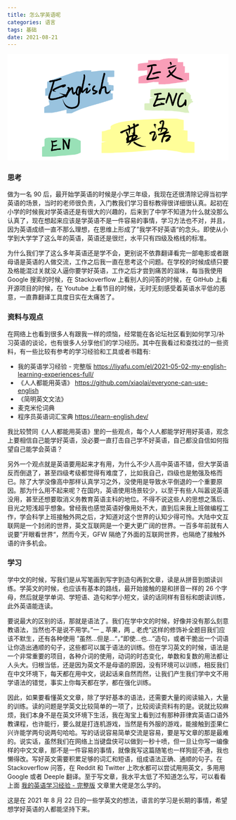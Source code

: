 ```yaml
---
title: 怎么学英语呢
categories: 语言
tags: 基础
date: 2021-08-21
---
```


![English](../images/202108/english.png) 

### 思考

做为一名 90 后，最开始学英语的时候是小学三年级，我现在还很清除记得当初学英语的场景，当时的老师很负责，入门教我们学习音标教得很详细很认真。起初在小学的时候我对学英语还是有很大的兴趣的，后来到了中学不知道为什么就没那么认真了，现在想起来应该是学英语不是一件容易的事情，学习方法也不对，并且，因为英语成绩一直不那么理想，在思维上形成了”我学不好英语“的念头。即使从小学到大学学了这么年的英语，英语还是很烂，水平只有四级及格线的标准。

为什么我们学了这么多年英语还是学不会，更别说不依靠翻译看完一部电影或者跟母语是英语的人做交流，工作之后我一直在思考这个问题。在学校的时候成绩只要及格能混过关就没人逼你要学好英语，工作之后才尝到痛苦的滋味，每当我使用 Google 搜索的时候，在 Stackoverflow 上看别人的问答的时候，在 GitHub 上看开源项目的时候，在 Youtube 上看节目的时候，无时无刻感受着英语水平低的恶意，一直靠翻译工具度日实在太痛苦了。

### 资料与观点

在网络上也看到很多人有跟我一样的烦恼，经常能在各论坛社区看到如何学习/补习英语的谈论，也有很多人分享他们的学习经历。其中在我看过和查找过的一些资料，有一些比较有参考的学习经验和工具或者书籍有:
- 我的英语学习经验 - 完整版 https://liyafu.com/el/2021-05-02-my-english-learning-experiences-full/
- 《人人都能用英语》 https://github.com/xiaolai/everyone-can-use-english
- 《简明英文文法》
- 麦克米伦词典
-  程序员英语词汇宝典 https://learn-english.dev/

我比较赞同《人人都能用英语》里的一些观点，每个人人都能学好用好英语，观念上要相信自己能学好英语，没必要一直打击自己学不好英语，自己都没自信如何指望自己能学会英语？

另外一个观点就是英语要用起来才有用，为什么不少人高中英语不错，但大学英语反而倒退了，甚至四级考级都觉得有难度了，比如我自己，四级也是勉强及格而已。除了大学没像高中那样认真学习之外，没使用是导致水平倒退的一个重要原因。那为什么用不起来呢？在国内，英语使用场景较少，以至于有些人叫嚣说英语没用，甚至还想要取消义务教育英语主科的地位。不得不说这些人的思想之落后、目光之短浅超乎想象。曾经我也感觉英语好像用处不大，直到后来我上班做编程工作，学会科学上班接触外网之后，才知道对这个世界的认知少得可怜。大陆中文互联网是一个封闭的世界，英文互联网是一个更大更广阔的世界。一百多年前就有人说要”开眼看世界“，然而今天，GFW 隔绝了外面的互联网世界，也隔绝了接触外语的许多机会。

###  学习

学中文的时候，写我们是从写笔画到写字到造句再到文章，读是从拼音到朗读训练。学英文的时候，也应该有基本的路线，最开始接触的是和拼音一样的 26 个字母，然后就是学单词、学短语、造句和学小短文，读的话同样有音标和朗读训练，此外英语能连读。

要说最大的区别的话，那就是语法了。我们在学中文的时候，好像并没有那么刻意教语法，当然也不是说不用学。”一 _ 苹果，两 _ 老虎“这样的修饰补全题目我们应该不默生，还有各种使用 ”虽然...但是...“，”即使...也...“造句，或者干脆出一个词语让你造出通顺的句子，这些都可以属于语法的训练。但在学习英文的时候，语法是一个非常重要的项目，各种介词的使用，动词的时态变化，单数和复数的用法都让人头大。归根当低，还是因为英文不是母语的原因，没有环境可以训练，相反我们在中文环境下，每天都在用中文，说起话来自然而然，让我们产生我们学中文不用学语法的错觉，事实上你每天都在学，都在强化训练。

因此，如果要看懂英文文章，除了学好基本的语法，还需要大量的阅读输入，大量的训练。读的问题是学英文比较简单的一项了，比较阅读资料有的是。说就比较麻烦，我们本身不是在英文环境下生活，我在淘宝上看到过有那种菲律宾英语口语外教课程，也许能行，要么就是打连机游戏，当然是有外服的游戏，能接触到歪果仁兴许能学两句说两句哈哈。写的话说容易简单交流是容易，要是写文章的那是最难的。说实话，虽然我们在网络上当键盘侠可以做到一秒十喷，但一旦让你写一编像样的中文文章，那不是一件容易的事情，就像我写这篇随笔也一样狗屁不通，我也懒得改。写好英文需要积累足够的词汇和短语，组成语法正确、通顺的句子。在 Stackoverflow 问答，在 Reddit 和 Twitter 上吹水都可以尝试用用英文，多用用 Google 或者 Deeple 翻译。至于写文章，我水平太低了不知道怎么写，可以看看上面 [我的英语学习经验 - 完整版](https://liyafu.com/el/2021-05-02-my-english-learning-experiences-full/) 文章里大佬是怎么学的。

这是在 2021 年 8 月 22 日的一些学英文的想法，语言的学习是长期的事情，希望想学好英语的人都能坚持下来。

